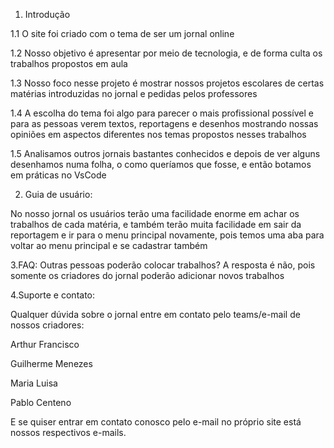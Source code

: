 1. Introdução 

1.1 O site foi criado com o tema de ser um jornal online 

1.2 Nosso objetivo é apresentar por meio de tecnologia, e de forma culta os trabalhos propostos em aula 

1.3 Nosso foco nesse projeto é mostrar nossos projetos escolares de certas matérias introduzidas no jornal e pedidas pelos professores 

1.4 A escolha do tema foi algo para parecer o mais profissional possível e para as pessoas verem textos, reportagens e desenhos mostrando nossas opiniões em aspectos diferentes nos temas propostos nesses trabalhos  

1.5 Analisamos outros jornais bastantes conhecidos e depois de ver alguns desenhamos numa folha, o como queríamos que fosse, e então botamos em práticas no VsCode 

2. Guia de usuário: 

No nosso jornal os usuários terão uma facilidade enorme em achar os trabalhos de cada matéria, e também terão muita facilidade em sair da reportagem e ir para o menu principal novamente, pois temos uma aba para voltar ao menu principal e se cadastrar também  

3.FAQ: Outras pessoas poderão colocar trabalhos?  A resposta é não, pois somente os criadores do jornal poderão adicionar novos trabalhos  

4.Suporte e contato: 

Qualquer dúvida sobre o jornal entre em contato pelo teams/e-mail de nossos criadores:  

Arthur Francisco  

Guilherme Menezes 

Maria Luisa  

Pablo Centeno 

E se quiser entrar em contato conosco pelo e-mail no próprio site está nossos respectivos e-mails. 

 
